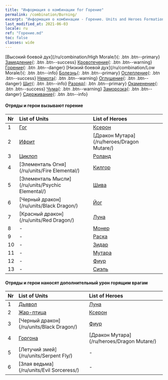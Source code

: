 ```yaml
---
title: "Информация о комбинации for Горение"
permalink: /combination/Burning/
excerpt: "Информация о комбинации - Горение. Units and Heroes Formation."
last_modified_at: 2021-06-03
locale: ru
ref: "Горение.md"
toc: false
classes: wide
---
```


  [Высокий боевой дух](/ru/combination/High Morale/){: .btn .btn--primary} [Замедление](/ru/combination/Slow/){: .btn .btn--success} [Кровотечение](/ru/combination/Bleeding/){: .btn .btn--warning} [Горение](/ru/combination/Burning/){: .btn .btn--danger} [Низкий боевой дух](/ru/combination/Low Morale/){: .btn .btn--info} [Болезнь](/ru/combination/Disease/){: .btn .btn--primary} [Ослепление](/ru/combination/Blind/){: .btn .btn--success} [Немота](/ru/combination/Silence/){: .btn .btn--warning} [Оглушение](/ru/combination/Stun/){: .btn .btn--danger} [Щит](/ru/combination/Shield/){: .btn .btn--info} [Разряд](/ru/combination/Static/){: .btn .btn--primary} [Окаменение](/ru/combination/Petrify/){: .btn .btn--success} [Чума](/ru/combination/Plague/){: .btn .btn--warning} [Заморозка](/ru/combination/Freeze/){: .btn .btn--danger} [Сдерживание](/ru/combination/Deterrence/){: .btn .btn--info} 


#### Отряды и герои вызывают горение

  | Nr |  List of Units  | List of Heroes | 
  |:---|:----------------|:---------------| 
  | 1 | [Гог](/ru/units/Gog/) | [Ксерон](/ru/heroes/Xeron/) |
  | 2 | [Ифрит](/ru/units/Efreeti/) | [Дракон Мутара](/ru/heroes/Dragon Mutare/) |
  | 3 | [Циклоп](/ru/units/Cyclops/) | [Роланд](/ru/heroes/Roland/) |
  | 4 | [Элементаль Огня](/ru/units/Fire Elemental/) | [Килгор](/ru/heroes/Kilgor/) |
  | 5 | [Элементаль Мысли](/ru/units/Psychic Elemental/) | [Шива](/ru/heroes/Shiva/) |
  | 6 | [Черный дракон](/ru/units/Black Dragon/) | [Йог](/ru/heroes/Yog/) |
  | 7 | [Красный дракон](/ru/units/Red Dragon/) | [Луна](/ru/heroes/Luna/) |
  | 8 | - | [Монер](/ru/heroes/Monere/) |
  | 9 | - | [Раска](/ru/heroes/Rashka/) |
  | 10 | - | [Зидар](/ru/heroes/Zydar/) |
  | 11 | - | [Мутара](/ru/heroes/Mutare/) |
  | 12 | - | [Фиур](/ru/heroes/Fiur/) |
  | 13 | - | [Сиэль](/ru/heroes/Ciele/) |


#### Отряды и герои наносят дополнительный урон горящим врагам

  | Nr |  List of Units  | List of Heroes | 
  |:---|:----------------|:---------------| 
  | 1 | [Дьявол](/ru/units/Devil/) | [Луна](/ru/heroes/Luna/) |
  | 2 | [Жар-птица](/ru/units/Firebird/) | [Ксерон](/ru/heroes/Xeron/) |
  | 3 | [Черный дракон](/ru/units/Black Dragon/) | [Фиур](/ru/heroes/Fiur/) |
  | 4 | [Горгона](/ru/units/Gorgon/) | [Дракон Мутара](/ru/heroes/Dragon Mutare/) |
  | 5 | [Летучий змей](/ru/units/Serpent Fly/) | - |
  | 6 | [Злая ведьма](/ru/units/Evil Sorceress/) | - |

